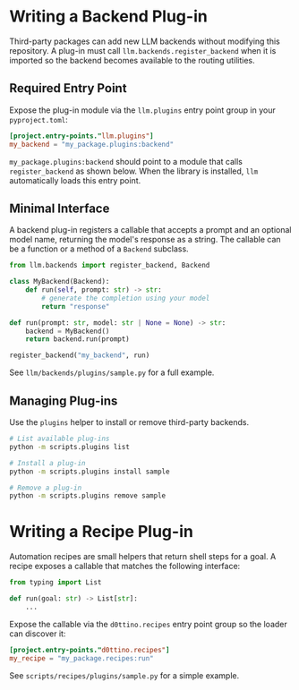 # Writing a Backend Plug-in

Third-party packages can add new LLM backends without modifying this repository.
A plug-in must call `llm.backends.register_backend` when it is imported so the
backend becomes available to the routing utilities.

## Required Entry Point

Expose the plug-in module via the `llm.plugins` entry point group in your
`pyproject.toml`:

```toml
[project.entry-points."llm.plugins"]
my_backend = "my_package.plugins:backend"
```

`my_package.plugins:backend` should point to a module that calls
`register_backend` as shown below. When the library is installed, `llm`
automatically loads this entry point.

## Minimal Interface

A backend plug-in registers a callable that accepts a prompt and an optional
model name, returning the model's response as a string. The callable can be a
function or a method of a `Backend` subclass.

```python
from llm.backends import register_backend, Backend

class MyBackend(Backend):
    def run(self, prompt: str) -> str:
        # generate the completion using your model
        return "response"

def run(prompt: str, model: str | None = None) -> str:
    backend = MyBackend()
    return backend.run(prompt)

register_backend("my_backend", run)
```

See `llm/backends/plugins/sample.py` for a full example.

## Managing Plug-ins

Use the `plugins` helper to install or remove third-party backends.

```bash
# List available plug-ins
python -m scripts.plugins list

# Install a plug-in
python -m scripts.plugins install sample

# Remove a plug-in
python -m scripts.plugins remove sample
```

# Writing a Recipe Plug-in

Automation recipes are small helpers that return shell steps for a goal.
A recipe exposes a callable that matches the following interface:

```python
from typing import List

def run(goal: str) -> List[str]:
    ...
```

Expose the callable via the `d0ttino.recipes` entry point group so the
loader can discover it:

```toml
[project.entry-points."d0ttino.recipes"]
my_recipe = "my_package.recipes:run"
```

See `scripts/recipes/plugins/sample.py` for a simple example.
